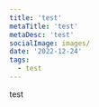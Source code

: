 ```yaml
---
title: 'test'
metaTitle: 'test'
metaDesc: 'test'
socialImage: images/
date: '2022-12-24'
tags:
  - test 
---
```


test
